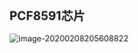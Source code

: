 ## PCF8591芯片

![image-20200208205608822](D:%5C%E5%B0%8F%E5%87%AF%E6%96%87%5CDocuments%5C%E6%95%B0%E6%A8%A1%E8%BD%AC%E6%8D%A2.assets%5Cimage-20200208205608822.png)
